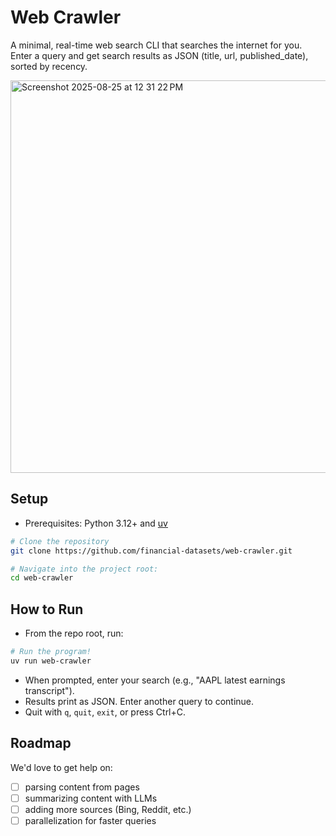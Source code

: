 # Web Crawler

A minimal, real-time web search CLI that searches the internet for you. Enter a query and get search results as JSON (title, url, published_date), sorted by recency.

<img width="1162" height="628" alt="Screenshot 2025-08-25 at 12 31 22 PM" src="https://github.com/user-attachments/assets/12e05c97-4e46-4fd3-a467-3276f290b63d" />


## Setup
- Prerequisites: Python 3.12+ and [uv](https://docs.astral.sh/uv/)

```bash
# Clone the repository
git clone https://github.com/financial-datasets/web-crawler.git

# Navigate into the project root:
cd web-crawler
```

## How to Run
- From the repo root, run:

```bash
# Run the program!
uv run web-crawler
```

- When prompted, enter your search (e.g., "AAPL latest earnings transcript").
- Results print as JSON. Enter another query to continue.
- Quit with `q`, `quit`, `exit`, or press Ctrl+C.

## Roadmap
We'd love to get help on:
- [ ] parsing content from pages
- [ ] summarizing content with LLMs
- [ ] adding more sources (Bing, Reddit, etc.)
- [ ] parallelization for faster queries